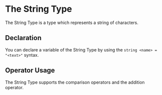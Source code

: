 # The String Type
The String Type is a type which represents a string of characters. 

## Declaration 
You can declare a variable of the String Type by using the `string <name> = "<text>"` syntax.

## Operator Usage
The String Type supports the comparison operators and the addition operator.
